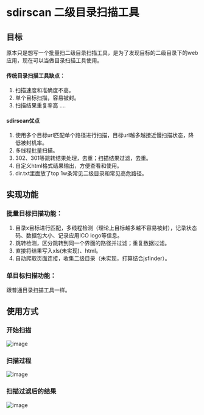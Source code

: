 # sdirscan 二级目录扫描工具
## 目标
原本只是想写一个批量扫二级目录扫描工具，是为了发现目标的二级目录下的web应用，现在可以当做目录扫描工具使用。
#### 传统目录扫描工具缺点：
1. 扫描速度和准确度不高。
2. 单个目标扫描，容易被封。
3. 扫描结果重复率高
....
#### sdirscan优点
1. 使用多个目标url匹配单个路径进行扫描，目标url越多越接近慢扫描状态，降低被封机率。
2. 多线程批量扫描。
3. 302、301等跳转结果处理，去重；扫描结果过滤，去重。
4. 自定义html格式结果输出，方便查看和使用。
5. dir.txt里面放了top 1w条常见二级目录和常见高危路径。
## 实现功能
### 批量目标扫描功能：
1. 目录x目标进行匹配，多线程检测（理论上目标越多越不容易被封），记录状态码、数据包大小、记录应用ICO logo等信息。
2. 跳转检测，区分跳转到同一个界面的路径并过滤；重复数据过滤。
3. 直接将结果写入xls(未实现)、html。
4. 自动爬取页面连接，收集二级目录（未实现，打算结合jsfinder）。

### 单目标扫描功能：
跟普通目录扫描工具一样。


## 使用方式
### 开始扫描
![image](https://user-images.githubusercontent.com/24539434/134306159-cb80a3f5-7375-417c-a64c-f1ea0c878522.png)
### 扫描过程
![image](https://user-images.githubusercontent.com/24539434/134306948-a34d78e0-155d-411c-8bc9-0ad28de25aa6.png)
### 扫描过滤后的结果
![image](https://user-images.githubusercontent.com/24539434/134306598-77d735e4-769b-43a7-85f3-13dfb314bf6e.png)

